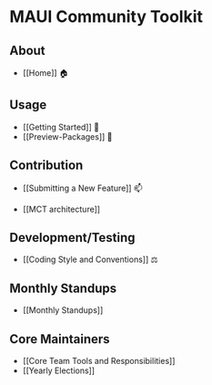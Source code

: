 # MAUI Community Toolkit

## About
* [[Home]] 🏠 

## Usage
* [[Getting Started]] 🙌
* [[Preview-Packages]] 🌙

## Contribution
* [[Submitting a New Feature]] 📫

* [[MCT architecture]]

## Development/Testing
* [[Coding Style and Conventions]] ⚖

## Monthly Standups
* [[Monthly Standups]]

## Core Maintainers
* [[Core Team Tools and Responsibilities]]
* [[Yearly Elections]]